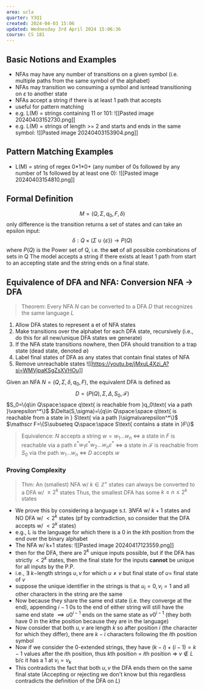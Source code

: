 ```yaml
---
area: ucla
quarter: Y3Q1
created: 2024-04-03 15:06
updated: Wednesday 3rd April 2024 15:06:36
course: CS 181
---
```

## Basic Notions and Examples
- NFAs  may have any number of transitions on a given symbol (i.e. multiple paths from the same symbol of the alphabet)
- NFAs may transition wo consuming a symbol and isntead transitioning on $\varepsilon$ to another state
- NFAs accept a string if there is at least 1 path that accepts
- useful for pattern matching
- e.g.  L(M) = strings containing 11 or 101: ![[Pasted image 20240403152730.png]]
- e.g. L(M) = strings of length >= 2 and starts and ends in the same symbol: ![[Pasted image 20240403153904.png]]
## Pattern Matching Examples
- L(M) = string of regex 0\*1\*0+ (any number of 0s followed by any number of 1s followed by at least one 0): ![[Pasted image 20240403154810.png]]
## Formal Definition
$$M=(Q,\Sigma,q_0,F,\delta)$$
only difference is the transition returns a set of states and can take an epsilon input: $$\delta:Q\times\big(\Sigma\cup\{\varepsilon\}\big)\to P(Q)$$ where $P(Q)$ is the Power set of Q, i.e. the **set** of all possible combinations of sets in Q
The model accepts a string if there exists at least 1 path from start to an accepting state and the string ends on a final state.

## Equivalence of DFA and NFA: Conversion NFA -> DFA
> Theorem:
> Every NFA $N$ can be converted to a DFA $D$ that recognizes the same language $L$

1. Allow DFA states to represent a et of NFA states
2. Make transitions over the alphabet for each DFA state, recursively (i.e., do this for all new/unique DFA states we generate)
3. If the NFA state transitions nowhere, then DFA should transition to a trap state (dead state, denoted $\emptyset$)
4. Label final states of DFA as any states that contain final states of NFA
5. Remove unreachable states
![[https://youtu.be/jMxuL4Xzi_A?si=WMVjpaKSgZsXVHOu]]

Given an NFA $N=\big(Q,\Sigma,\delta,q_0,F\big)$, the equivalent DFA is defined as $$D=\big(P(Q),\Sigma,\Delta,S_0,\mathscr F\big)$$
$S_0=\{q\in Q\space:\space q\text{ is reachable from }q_0\text{ via a path }\varepsilon^*\}$
$\Delta(S,\sigma)=\{q\in Q\space:\space q\text{ is reachable from a state in } S\text{ via a path }\sigma\varepsilon^*\}$
$\mathscr F=\{S\subseteq Q\space:\space S\text{ contains a state in }F\}$

> Equivalence:
> $N$ accepts a string $w=w_1...w_n$ $\iff$ a state in $F$ is reachable via a path $\varepsilon^*w_1\varepsilon^*w_2...w_n\varepsilon^*$ $\iff$ a state in $\mathscr F$ is reachable from $S_0$ via the path $w_1...w_n$ $\iff$ $D$ accepts $w$

### Proving Complexity
> Thm:
> An (smallest) NFA w/ $k\in\mathbb Z^+$ states can always be converted to a DFA w/ $\ge 2^k$ states
> Thus, the smallest DFA has some $k\le n\le 2^k$ states
- We prove this by considering a language s.t. $\exists NFA$ w/ $k+1$ states and NO DFA w/ $\lt 2^k$ states (pf by contradiction, so consider that the DFA accepts w/ $\lt 2^k$ states)
- e.g., L is the language for which there is a 0 in the $k$th position from the end over the binary alphabet
- The NFA w/ k+1 states: ![[Pasted image 20240417123559.png]]
- then for the DFA, there are $2^k$ unique inputs possible, but if the DFA has strictly $\lt 2^k$ states, then the final state for the inputs **cannot** be unique for all inputs by the P.P.
- i.e., $\exists$ $k-$length strings $u,v$ for which $u\neq v$ but final state of $u=$ final state of $v$
- suppose the unique identifier in the strings is that $u_i=0,v_i=1$ and all other characters in the string are the same
- Now because they share the same end state (i.e. they converge at the end), appending $i-1$ 0s to the end of either string will still have the same end state $\implies u0^{i-1}$ ends on the same state as $v0^{i-1}$ (they both have 0 in the $k$the position because they are in the language)
- Now consider that both $u,v$ are length $k$ so after position $i$ (the character for which they differ), there are $k-i$ characters following the $i$th position symbol
- Now if we consider the 0-extended strings, they have $(k-i)+(i-1)=k-1$ values after the $i$th position, thus $k$th position = $i$th position => $v\notin L$ b/c it has a $1$ at $v_i=v_k$
- This contradicts the fact that both $u,v$ the DFA ends them on the same final state (Accepting or rejecting we don't know but this regardless contradicts the definition of the DFA on $L$)

